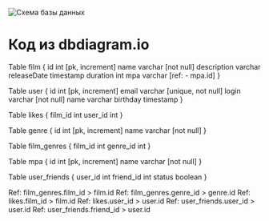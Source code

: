 
![Схема базы данных](resources/shema.png)

# Код из dbdiagram.io
Table film {
id int [pk, increment]
name varchar [not null]
description varchar
releaseDate timestamp
duration int
mpa varchar [ref: - mpa.id]
}

Table user {
id int [pk, increment]
email varchar [unique, not null]
login varchar [not null]
name varchar
birthday timestamp
}

Table likes {
film_id int
user_id int
}

Table genre {
id int [pk, increment]
name varchar [not null]
}

Table film_genres {
film_id int
genre_id int
}

Table mpa {
id int [pk, increment]
name varchar [not null]
}

Table user_friends {
user_id int
friend_id int
status boolean
}

Ref: film_genres.film_id > film.id
Ref: film_genres.genre_id > genre.id
Ref: likes.film_id > film.id
Ref: likes.user_id > user.id
Ref: user_friends.user_id > user.id
Ref: user_friends.friend_id > user.id
